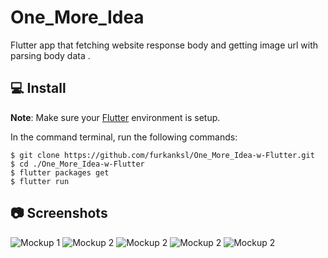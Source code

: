 # One_More_Idea

Flutter app that fetching website response body and getting image url with parsing body data .

## 💻 Install
**Note**: Make sure your [Flutter](https://flutter.dev) environment is setup.


In the command terminal, run the following commands:

    $ git clone https://github.com/furkanksl/One_More_Idea-w-Flutter.git
    $ cd ./One_More_Idea-w-Flutter
    $ flutter packages get
    $ flutter run

## 📷 Screenshots
![Mockup 1](https://github.com/furkanksl/One_More_Idea-w-Flutter/raw/master/mockups/onemoreidea.gif)
![Mockup 2](https://github.com/furkanksl/One_More_Idea-w-Flutter/raw/master/mockups/1.jpg)
![Mockup 2](https://github.com/furkanksl/One_More_Idea-w-Flutter/raw/master/mockups/2.jpg)
![Mockup 2](https://github.com/furkanksl/One_More_Idea-w-Flutter/raw/master/mockups/3.jpg)
![Mockup 2](https://github.com/furkanksl/One_More_Idea-w-Flutter/raw/master/mockups/4.jpg)

